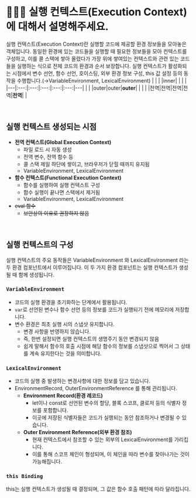 # 🙎🏻‍♂️ 실행 컨텍스트(Execution Context)에 대해서 설명해주세요.
실행 컨텍스트(Execution Context)란 실행할 코드에 제공할 환경 정보들을 모아놓은 객체입니다.
동일한 환경에 있는 코드들을 실행할 때 필요한 정보들을 모아 컨텍스트를 구성하고, 이를 콜 스택에 쌓아 올렸다가 가장 위에 쌓여있는 컨텍스트와 관련 있는 코드들을 실행하는 식으로 전체 코드의 환경과 순서 보장합니다.
실행 컨텍스트가 활성화되는 시점에서 변수 선언, 함수 선언, 호이스팅, 외부 환경 정보 구성, this 값 설정 등의 동작을 수행합니다.(→VariableEnvironment, LexicalEnvironment)
| | | |inner| | | |
|---|:---:|:---:|:---:|:---:|:---:|---|
| | |outer|outer|**outer**| | |
| |전역|전역|전역|전역|**전역**| |

<br/>

## 실행 컨텍스트 생성되는 시점
- **전역 컨텍스트(Global Execution Context)**
  - 파일 로드 시 자동 생성
  - 전역 변수, 전역 함수 등
  - 콜 스택 제일 하단에 쌓이고, 브라우저가 닫힐 때까지 유지됨
  - VariableEnvironment, LexicalEnvironment
- **함수 컨텍스트(Functional Execution Context)**
  - 함수를 실행하여 실행 컨텍스트 구성
  - 함수 실행이 끝나면 스택에서 제거됨
  - VariableEnvironment, LexicalEnvironment
- <del>eval 함수</del>
  - <del>보안상의 이유로 권장하지 않음</del>

<br/>

## 실행 컨텍스트의 구성
실행 컨텍스트의 주요 동작들은 VariableEnvironment 와 LexicalEnvironment 라는 두 환경 컴포넌트에서 이루어집니다.
이 두 가지 환경 컴포넌트는 실행 컨텍스트가 생성될 때 함께 생성됩니다.

### `VariableEnvironment`
- 코드의 실행 환경을 초기화하는 단계에서 활용됩니다.
- `var`로 선언된 변수나 함수 선언 등의 정보를 코드가 실행되기 전에 메모리에 저장합니다.
- 변수 환경은 최초 실행 시의 스냅샷 유지합니다.
  - 변경 사항을 반영하지 않습니다.
  - 즉, 한번 설정되면 실행 컨텍스트의 생명주기 동안 변경되지 않음
  - 쉽게 말해서 함수의 호출 시점에 해당 함수의 정보를 스냅샷으로 찍어서 그 상태를 계속 유지한다는 것을 의미합니다.


### `LexicalEnvironment`
- 코드의 실행 중 발생하는 변경사항에 대한 정보를 담고 있습니다.
- EnvironmentRecord, OuterEnvironmentReference 를 통해 관리됩니다.
  - **Environment Record(환경 레코드)**
    - let이나 const로 선언된 변수의 할당, 블록 스코프, 클로저 등의 식별자 정보를 포함합니다.
    - 이곳에 저장된 식별자들은 코드가 실행되는 동안 참조하거나 변경될 수 있습니다.
  - **Outer Environment Reference(외부 환경 참조)**
    - 현재 컨텍스트에서 참조할 수 있는 외부의 LexicalEnvironment를 가리킵니다.
    - 이를 통해 스코프 체인이 형성되며, 이 체인을 따라 변수를 찾아나가는 것이 가능해집니다.

###  `this Binding`
this는 실행 컨텍스트가 생성될 때 결정되며, 그 값은 함수 호출 패턴에 따라 달라집니다.